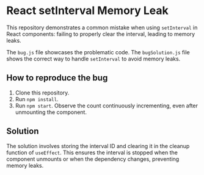 # React setInterval Memory Leak

This repository demonstrates a common mistake when using `setInterval` in React components: failing to properly clear the interval, leading to memory leaks. 

The `bug.js` file showcases the problematic code. The `bugSolution.js` file shows the correct way to handle `setInterval` to avoid memory leaks.

## How to reproduce the bug

1. Clone this repository.
2. Run `npm install`.
3. Run `npm start`. Observe the count continuously incrementing, even after unmounting the component.

## Solution

The solution involves storing the interval ID and clearing it in the cleanup function of `useEffect`. This ensures the interval is stopped when the component unmounts or when the dependency changes, preventing memory leaks.
